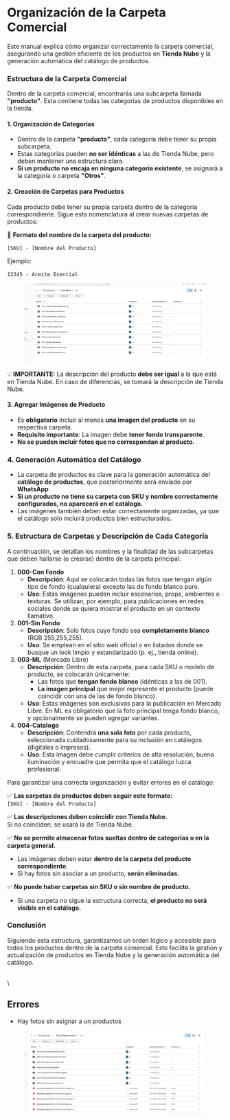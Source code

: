 # Organización de la Carpeta Comercial

Este manual explica cómo organizar correctamente la carpeta comercial, asegurando una gestión eficiente de los productos en **Tienda Nube** y la generación automática del catálogo de productos.

### **Estructura de la Carpeta Comercial**

Dentro de la carpeta comercial, encontrarás una subcarpeta llamada **"producto"**. Esta contiene todas las categorías de productos disponibles en la tienda.

#### **1. Organización de Categorías**

* Dentro de la carpeta **"producto"**, cada categoría debe tener su propia subcarpeta.
* Estas categorías pueden **no ser idénticas** a las de Tienda Nube, pero deben mantener una estructura clara.
* **Si un producto no encaja en ninguna categoría existente**, se asignará a la categoría o carpeta **"Otros"**.

#### **2. Creación de Carpetas para Productos**

Cada producto debe tener su propia carpeta dentro de la categoría correspondiente. Sigue esta nomenclatura al crear nuevas carpetas de productos:

📌 **Formato del nombre de la carpeta del producto:**

```
[SKU] - [Nombre del Producto]
```

Ejemplo:

```
12345 - Aceite Esencial
```

<figure><img src="../../.gitbook/assets/Estructura correcta.jpg" alt=""><figcaption></figcaption></figure>

💡 **IMPORTANTE:** La descripción del producto **debe ser igual** a la que está en Tienda Nube. En caso de diferencias, se tomará la descripción de Tienda Nube.

#### **3. Agregar Imágenes de Producto**

* Es **obligatorio** incluir al menos **una imagen del producto** en su respectiva carpeta.
* **Requisito importante**: La imagen debe **tener fondo transparente**.
* **No se pueden incluir fotos que no correspondan al producto.**

### **4. Generación Automática del Catálogo**

* La carpeta de productos es clave para la generación automática del **catálogo de productos**, que posteriormente será enviado por **WhatsApp**.
* **Si un producto no tiene su carpeta con SKU y nombre correctamente configurados, no aparecerá en el catálogo.**
* Las imágenes también deben estar correctamente organizadas, ya que el catálogo solo incluirá productos bien estructurados.



### 5. Estructura de Carpetas y Descripción de Cada Categoría

A continuación, se detallan los nombres y la finalidad de las subcarpetas que deben hallarse (o crearse) dentro de la carpeta principal:

1. **000-Con Fondo**
   * **Descripción**: Aquí se colocarán todas las fotos que tengan algún tipo de fondo (cualquiera) excepto las de fondo blanco puro.
   * **Uso**: Estas imágenes pueden incluir escenarios, props, ambientes o texturas. Se utilizan, por ejemplo, para publicaciones en redes sociales donde se quiera mostrar el producto en un contexto llamativo.
2. **001-Sin Fondo**
   * **Descripción**: Solo fotos cuyo fondo sea **completamente blanco** (RGB 255,255,255).
   * **Uso**: Se emplean en el sitio web oficial o en listados donde se busque un look limpio y estandarizado (p. ej., tienda online).
3. **003-ML** (Mercado Libre)
   * **Descripción**: Dentro de esta carpeta, para cada SKU o modelo de producto, se colocarán únicamente:
     * Las fotos que **tengan fondo blanco** (idénticas a las de 001).
     * **La imagen principal** que mejor represente el producto (puede coincidir con una de las de fondo blanco).
   * **Uso**: Estas imágenes son exclusivas para la publicación en Mercado Libre. En ML es obligatorio que la foto principal tenga fondo blanco, y opcionalmente se pueden agregar variantes.
4. **004-Catalogo**
   * **Descripción**: Contendrá **una sola foto** por cada producto, seleccionada cuidadosamente para su inclusión en catálogos (digitales o impresos).
   * **Uso**: Esta imagen debe cumplir criterios de alta resolución, buena iluminación y encuadre que permita que el catálogo luzca profesional.

Para garantizar una correcta organización y evitar errores en el catálogo:

✅ **Las carpetas de productos deben seguir este formato:**\
`[SKU] - [Nombre del Producto]`

✅ **Las descripciones deben coincidir con Tienda Nube.**\
Si no coinciden, se usará la de Tienda Nube.

✅ **No se permite almacenar fotos sueltas dentro de categorías o en la carpeta general.**

* Las imágenes deben estar **dentro de la carpeta del producto correspondiente**.
* Si hay fotos sin asociar a un producto, **serán eliminadas.**

✅ **No puede haber carpetas sin SKU o sin nombre de producto.**

* Si una carpeta no sigue la estructura correcta, **el producto no será visible en el catálogo.**

### **Conclusión**

Siguiendo esta estructura, garantizamos un orden lógico y accesible para todos los productos dentro de la carpeta comercial. Esto facilita la gestión y actualización de productos en Tienda Nube y la generación automática del catálogo.

\
\


## Errores

* Hay fotos sin asignar a un productos

<figure><img src="../../.gitbook/assets/Error en la carga de fotos de productos.jpg" alt=""><figcaption></figcaption></figure>
